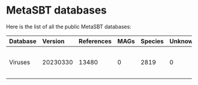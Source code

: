 # MetaSBT databases

Here is the list of all the public MetaSBT databases:

| Database | Version  | References | MAGs | Species | Unknowns | Link |
| :------- | :------- | :--------- | :--- | :------ | :------- | :--- |
| Viruses  | 20230330 | 13480      | 0    | 2819    | 0        | [https://github.com/cumbof/MetaSBT-DBs/blob/main/databases/Viruses/20230330](https://github.com/cumbof/MetaSBT-DBs/blob/main/databases/Viruses/20230330) |
